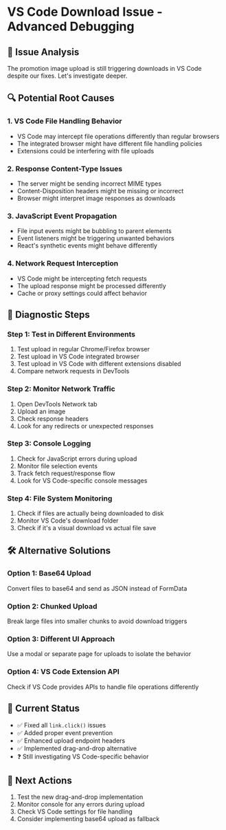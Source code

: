 # VS Code Download Issue - Advanced Debugging

## 🎯 Issue Analysis

The promotion image upload is still triggering downloads in VS Code despite our fixes. Let's investigate deeper.

## 🔍 Potential Root Causes

### 1. **VS Code File Handling Behavior**
- VS Code may intercept file operations differently than regular browsers
- The integrated browser might have different file handling policies
- Extensions could be interfering with file uploads

### 2. **Response Content-Type Issues**
- The server might be sending incorrect MIME types
- Content-Disposition headers might be missing or incorrect
- Browser might interpret image responses as downloads

### 3. **JavaScript Event Propagation**
- File input events might be bubbling to parent elements
- Event listeners might be triggering unwanted behaviors
- React's synthetic events might behave differently

### 4. **Network Request Interception**
- VS Code might be intercepting fetch requests
- The upload response might be processed differently
- Cache or proxy settings could affect behavior

## 🧪 Diagnostic Steps

### Step 1: Test in Different Environments
1. Test upload in regular Chrome/Firefox browser
2. Test upload in VS Code integrated browser
3. Test upload in VS Code with different extensions disabled
4. Compare network requests in DevTools

### Step 2: Monitor Network Traffic
1. Open DevTools Network tab
2. Upload an image
3. Check response headers
4. Look for any redirects or unexpected responses

### Step 3: Console Logging
1. Check for JavaScript errors during upload
2. Monitor file selection events
3. Track fetch request/response flow
4. Look for VS Code-specific console messages

### Step 4: File System Monitoring
1. Check if files are actually being downloaded to disk
2. Monitor VS Code's download folder
3. Check if it's a visual download vs actual file save

## 🛠️ Alternative Solutions

### Option 1: Base64 Upload
Convert files to base64 and send as JSON instead of FormData

### Option 2: Chunked Upload
Break large files into smaller chunks to avoid download triggers

### Option 3: Different UI Approach
Use a modal or separate page for uploads to isolate the behavior

### Option 4: VS Code Extension API
Check if VS Code provides APIs to handle file operations differently

## 📝 Current Status

- ✅ Fixed all `link.click()` issues
- ✅ Added proper event prevention
- ✅ Enhanced upload endpoint headers
- ✅ Implemented drag-and-drop alternative
- ❓ Still investigating VS Code-specific behavior

## 🎯 Next Actions

1. Test the new drag-and-drop implementation
2. Monitor console for any errors during upload
3. Check VS Code settings for file handling
4. Consider implementing base64 upload as fallback
